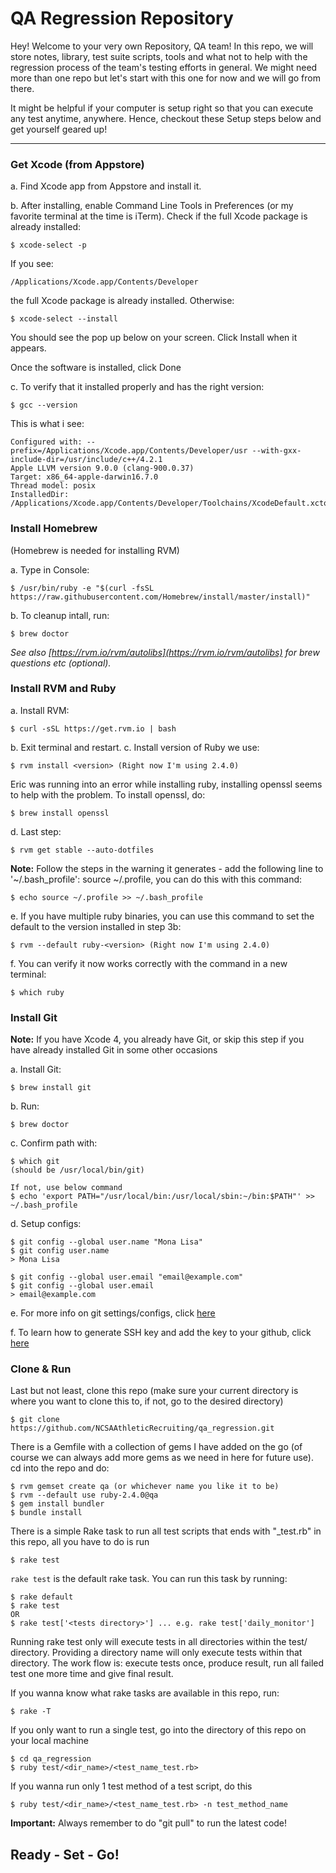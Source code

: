 # QA Regression Repository


Hey! Welcome to your very own Repository, QA team! In this repo, we will store notes, library, test suite scripts, tools and what not to help with the regression process of the team's testing efforts in general. We might need more than one repo but let's start with this one for now and we will go from there.

It might be helpful if your computer is setup right so that you can execute any test anytime, anywhere. Hence, checkout these Setup steps below and get yourself geared up!

----------

### Get Xcode (from Appstore)
a. Find Xcode app from Appstore and install it.

b. After installing, enable Command Line Tools in Preferences (or my favorite terminal at the time is iTerm). Check if the full Xcode package is already installed:

    $ xcode-select -p

If you see:

    /Applications/Xcode.app/Contents/Developer

the full Xcode package is already installed. Otherwise:

    $ xcode-select --install

You should see the pop up below on your screen. Click Install when it appears.

Once the software is installed, click Done

c. To verify that it installed properly and has the right version:

    $ gcc --version

This is what i see:

    Configured with: --prefix=/Applications/Xcode.app/Contents/Developer/usr --with-gxx-include-dir=/usr/include/c++/4.2.1
    Apple LLVM version 9.0.0 (clang-900.0.37)
    Target: x86_64-apple-darwin16.7.0
    Thread model: posix
    InstalledDir: /Applications/Xcode.app/Contents/Developer/Toolchains/XcodeDefault.xctoolchain/usr/bin

### Install Homebrew
(Homebrew is needed for installing RVM)

a. Type in Console:

    $ /usr/bin/ruby -e "$(curl -fsSL https://raw.githubusercontent.com/Homebrew/install/master/install)"

b. To cleanup intall, run:

    $ brew doctor

 _See also [https://rvm.io/rvm/autolibs](https://rvm.io/rvm/autolibs) for brew questions etc (optional)._

  
### Install RVM and Ruby
a. Install RVM:

    $ curl -sSL https://get.rvm.io | bash
  
b. Exit terminal and restart.
c. Install version of Ruby we use:

    $ rvm install <version> (Right now I'm using 2.4.0)
    
Eric was running into an error while installing ruby, installing openssl seems to help with the problem. To install openssl, do:
    
    $ brew install openssl
  
d. Last step:
  
    $ rvm get stable --auto-dotfiles 

**Note:** Follow the steps in the warning it generates - add the following line to '~/.bash_profile': source ~/.profile, you can do this with this command: 

    $ echo source ~/.profile >> ~/.bash_profile

e. If you have multiple ruby binaries, you can use this command to set the default to the version installed in step 3b:
  
    $ rvm --default ruby-<version> (Right now I'm using 2.4.0)

f. You can verify it now works correctly with the command in a new terminal:
  
    $ which ruby

### Install Git
**Note:** If you have Xcode 4, you already have Git, or skip this step if you have already installed Git in some other occasions
  
a. Install Git:
  
    $ brew install git

b. Run:
  
    $ brew doctor

c. Confirm path with:
  
    $ which git
    (should be /usr/local/bin/git) 

    If not, use below command
    $ echo 'export PATH="/usr/local/bin:/usr/local/sbin:~/bin:$PATH"' >> ~/.bash_profile

d. Setup configs:
  
    $ git config --global user.name "Mona Lisa"
    $ git config user.name
    > Mona Lisa
    
    $ git config --global user.email "email@example.com"
    $ git config --global user.email
    > email@example.com


e. For more info on git settings/configs, click [here](https://help.github.com/articles/setting-your-username-in-git/)

f. To learn how to generate SSH key and add the key to your github, click [here](https://help.github.com/articles/connecting-to-github-with-ssh/)

### Clone & Run
Last but not least, clone this repo (make sure your current directory is where you want to clone this to, if not, go to the desired directory)

    $ git clone https://github.com/NCSAAthleticRecruiting/qa_regression.git
    
There is a Gemfile with a collection of gems I have added on the go (of course we can always add more gems as we need in here for future use). cd into the repo and do:

    $ rvm gemset create qa (or whichever name you like it to be)
    $ rvm --default use ruby-2.4.0@qa 
    $ gem install bundler
    $ bundle install
    
There is a simple Rake task to run all test scripts that ends with "_test.rb" in this repo, all you have to do is run

    $ rake test

`rake test` is the default rake task. You can run this task by running: 

    $ rake default
    $ rake test
    OR
    $ rake test['<tests directory>'] ... e.g. rake test['daily_monitor']
    
Running rake test only will execute tests in all directories within the test/ directory. Providing a directory name will only execute tests within that directory. The work flow is: execute tests once, produce result, run all failed test one more time and give final result.

If you wanna know what rake tasks are available in this repo, run:

    $ rake -T
    
If you only want to run a single test, go into the directory of this repo on your local machine

    $ cd qa_regression
    $ ruby test/<dir_name>/<test_name_test.rb>
    
If you wanna run only 1 test method of a test script, do this

    $ ruby test/<dir_name>/<test_name_test.rb> -n test_method_name

**Important:** Always remember to do "git pull" to run the latest code!

## Ready - Set - Go!
